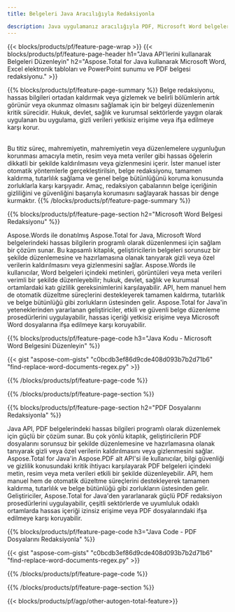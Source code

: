 ```yaml
---
title: Belgeleri Java Aracılığıyla Redaksiyonla 

description: Java uygulamanız aracılığıyla PDF, Microsoft Word belgeleri, Excel elektronik tabloları ve PowerPoint sunum verilerini arayın ve değiştirin.
---
```


{{< blocks/products/pf/feature-page-wrap >}}
{{< blocks/products/pf/feature-page-header h1="Java API'lerini kullanarak Belgeleri Düzenleyin" h2="Aspose.Total for Java kullanarak Microsoft Word, Excel elektronik tabloları ve PowerPoint sunumu ve PDF belgesi redaksiyonu." >}}

{{% blocks/products/pf/feature-page-summary %}}
Belge redaksiyonu, hassas bilgileri ortadan kaldırmak veya gizlemek ve belirli bölümlerin artık görünür veya okunmaz olmasını sağlamak için bir belgeyi düzenlemenin kritik sürecidir. Hukuk, devlet, sağlık ve kurumsal sektörlerde yaygın olarak uygulanan bu uygulama, gizli verileri yetkisiz erişime veya ifşa edilmeye karşı korur.<br /><br />

Bu titiz süreç, mahremiyetin, mahremiyetin veya düzenlemelere uygunluğun korunması amacıyla metin, resim veya meta veriler gibi hassas öğelerin dikkatli bir şekilde kaldırılmasını veya gizlenmesini içerir. İster manuel ister otomatik yöntemlerle gerçekleştirilsin, belge redaksiyonu, tamamen kaldırma, tutarlılık sağlama ve genel belge bütünlüğünü koruma konusunda zorluklarla karşı karşıyadır. Amaç, redaksiyon çabalarının belge içeriğinin gizliliğini ve güvenliğini başarıyla korumasını sağlayarak hassas bir denge kurmaktır.
{{% /blocks/products/pf/feature-page-summary  %}}

{{% blocks/products/pf/feature-page-section  h2="Microsoft Word Belgesi Redaksiyonu" %}}

Aspose.Words ile donatılmış Aspose.Total for Java, Microsoft Word belgelerindeki hassas bilgilerin programlı olarak düzenlenmesi için sağlam bir çözüm sunar. Bu kapsamlı kitaplık, geliştiricilerin belgeleri sorunsuz bir şekilde düzenlemesine ve hazırlamasına olanak tanıyarak gizli veya özel verilerin kaldırılmasını veya gizlenmesini sağlar. Aspose.Words ile kullanıcılar, Word belgeleri içindeki metinleri, görüntüleri veya meta verileri verimli bir şekilde düzenleyebilir; hukuk, devlet, sağlık ve kurumsal ortamlardaki katı gizlilik gereksinimlerini karşılayabilir. API, hem manuel hem de otomatik düzeltme süreçlerini destekleyerek tamamen kaldırma, tutarlılık ve belge bütünlüğü gibi zorlukların üstesinden gelir. Aspose.Total for Java'in yeteneklerinden yararlanan geliştiriciler, etkili ve güvenli belge düzenleme prosedürlerini uygulayabilir, hassas içeriği yetkisiz erişime veya Microsoft Word dosyalarına ifşa edilmeye karşı koruyabilir.

{{% blocks/products/pf/feature-page-code h3="Java Kodu - Microsoft Word Belgesini Düzenleyin" %}}

{{< gist "aspose-com-gists" "c0bcdb3ef86d9cde408d093b7b2d71b6" "find-replace-word-documents-regex.py" >}}

{{% /blocks/products/pf/feature-page-code  %}}

{{% /blocks/products/pf/feature-page-section %}}

{{% blocks/products/pf/feature-page-section  h2="PDF Dosyalarını Redaksiyonla" %}}

Java API, PDF belgelerindeki hassas bilgileri programlı olarak düzenlemek için güçlü bir çözüm sunar. Bu çok yönlü kitaplık, geliştiricilerin PDF dosyalarını sorunsuz bir şekilde düzenlemesine ve hazırlamasına olanak tanıyarak gizli veya özel verilerin kaldırılmasını veya gizlenmesini sağlar. Aspose.Total for Java'in Aspose.PDF alt API'si ile kullanıcılar, bilgi güvenliği ve gizlilik konusundaki kritik ihtiyacı karşılayarak PDF belgeleri içindeki metin, resim veya meta verileri etkili bir şekilde düzenleyebilir. API, hem manuel hem de otomatik düzeltme süreçlerini destekleyerek tamamen kaldırma, tutarlılık ve belge bütünlüğü gibi zorlukların üstesinden gelir. Geliştiriciler, Aspose.Total for Java'den yararlanarak güçlü PDF redaksiyon prosedürlerini uygulayabilir, çeşitli sektörlerde ve uyumluluk odaklı ortamlarda hassas içeriği izinsiz erişime veya PDF dosyalarındaki ifşa edilmeye karşı koruyabilir.

{{% blocks/products/pf/feature-page-code h3="Java Code - PDF Dosyalarını Redaksiyonla" %}}

{{< gist "aspose-com-gists" "c0bcdb3ef86d9cde408d093b7b2d71b6" "find-replace-word-documents-regex.py" >}}

{{% /blocks/products/pf/feature-page-code  %}}

{{% /blocks/products/pf/feature-page-section %}}

{{< blocks/products/pf/agp/other-autogen-total-feature>}}